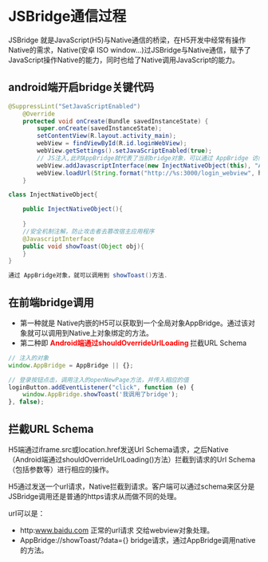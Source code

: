 # JSBridge通信过程

JSBridge 就是JavaScript(H5)与Native通信的桥梁，在H5开发中经常有操作Native的需求，Native(安卓 ISO window...)过JSBridge与Native通信，赋予了JavaScript操作Native的能力，同时也给了Native调用JavaScript的能力。

## android端开启bridge关键代码

```java
@SuppressLint("SetJavaScriptEnabled")
    @Override
    protected void onCreate(Bundle savedInstanceState) {
        super.onCreate(savedInstanceState);
        setContentView(R.layout.activity_main);
        webView = findViewById(R.id.loginWebView);
        webView.getSettings().setJavaScriptEnabled(true);
        // JS注入,此时AppBridge就代表了当前bridge对象，可以通过 AppBridge 访问到native中的方法。
        webView.addJavascriptInterface(new InjectNativeObject(this), "AppBridge");
        webView.loadUrl(String.format("http://%s:3000/login_webview", host)); // 加载Webview
    }

class InjectNativeObject{

    public InjectNativeObject(){
    
    }
    //安全机制注解，防止攻击者去篡改宿主应用程序
    @JavascriptInterface
    public void showToast(Object obj){
    }
}

通过 AppBridge对象，就可以调用到 showToast()方法.
```


## 在前端bridge调用

- 第一种就是 Native内嵌的H5可以获取到一个全局对象AppBridge。通过该对象就可以调用到Native上对象绑定的方法。
- 第二种即 **<font color="red"> Android端通过shouldOverrideUrlLoading  </font>** 拦截URL Schema

```javascript
// 注入的对象
window.AppBridge = AppBridge || {}; 

// 登录按钮点击，调用注入的openNewPage方法，并传入相应的值
loginButton.addEventListener("click", function (e) {
    window.AppBridge.showToast('我调用了bridge');
}, false);
```


## 拦截URL Schema

H5端通过iframe.src或location.href发送Url Schema请求，之后Native（Android端通过shouldOverrideUrlLoading()方法）拦截到请求的Url Schema（包括参数等）进行相应的操作。

H5通过发送一个url请求，Native拦截到请求。客户端可以通过schema来区分是JSBridge调用还是普通的https请求从而做不同的处理。

url可以是：

- http:www.baidu.com 正常的url请求 交给webview对象处理。
- AppBridge://showToast/?data={} bridge请求，通过AppBridge调用native的方法。




